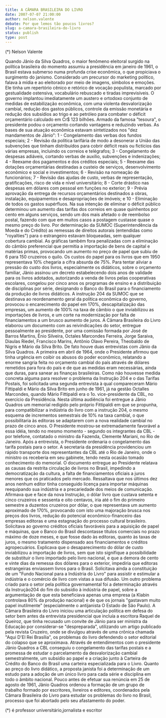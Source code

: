 ```yaml
---
title: A CÂMARA BRASILEIRA DO LIVRO
date: 2007-07-07 21:00:00
author: nelson.valente
debate: Por que lemos tão poucos livros?
slug: a-camara-brasileira-do-livro
status: publish 
type: post
---
```


(\*) Nelson Valente  

 Quando Jânio da Silva Quadros, o maior fenômeno eleitoral surgido na política brasileira do momento assumiu a presidência em janeiro de 1961, o Brasil estava submerso numa profunda crise econômica, o que propiciava o surgimento do janismo. Considerado um precursor do marketing político, falava à mídia e ao eleitorado por meio de imagens, símbolos e emoções. Ele tinha um repertório cênico e retórico de vocação populista, marcado por gestualidade ostensiva, vocabulário rebuscado e tiradas imprevisíveis. O governo implantou imediatamente um austero e ortodoxo conjunto de medidas de estabilização econômica, com uma violenta desvalorização cambial, redução dos gastos públicos, controle da emissão monetária e redução dos subsídios ao trigo e ao petróleo para combater o déficit orçamentário calculado em Cr$ 123 bilhões. Armado da famosa "tesoura", o presidente podou o orçamento cortando vantagens e reduzindo verbas. As bases de sua atuação econômica estavam sintetizados nos "dez mandamentos de Jânio": 1 - Congelamento das verbas dos fundos especiais; 2 - Revisão da política tarifária de modo a desonerar a União das subvenções que tinham distribuídos para cobrir déficit reais ou fictícios das várias empresas, incluindo os correios e telégrafos; 3 - Congelamento de despesas adiáveis, cortando verbas de auxílio, subvenções e indenizações; 4 - Reexame dos pagamentos e dos créditos especiais; 5 - Reexame das dotações orçamentárias destinadas a custeio de serviços, desenvolvimento econômico e social e investimentos; 6 - Revisão na nomeação de funcionários; 7 - Revisão das ajudas de custo, verbas de representação, gratificações, risco de vida e nível universitário; 8 - Corte drástico nas despesas em dólares com pessoal em funções no exterior; 9 - Prévia aprovação da entrega de recursos orçamentários destinados a obras, instalação, equipamentos e desapropriações de imóveis; e 10 - Eliminação de todos os gastos supérfluos. Na sua intenção de eliminar o déficit público determinou um aumento das tarifas dos correios em quase quinhentos por cento em alguns serviços, sendo um dos mais afetado o de reembolso postal, fazendo com que em muitos casos a postagem custasse quase o mesmo preço do livro. Por determinação da SUMOC (Superintendência da Moeda e do Crédito) as remessas de direitos autorais (entendidas como "royalties") para o estrangeiro estavam bloqueadas, sem qualquer cobertura cambial. As gráficas também fora penalizadas com a eliminação do câmbio preferencial que permitia a importação de bens de capital e matérias primas, provocando um aumento no preço de papel que subiu de 6 para 150 cruzeiros o quilo. Os custos do papel para os livros que em 1950 representava 10% chegaria a cifra absurda de 75%. Para tentar aliviar a pressão do custo dos livros, especialmente os didáticos, sobre o orçamento familiar, Jânio assinou um decreto estabelecendo dois anos de validade para os livros adotados, autorizando a venda de livros pelas cooperativas escolares, congelou por cinco anos os programas de ensino e a distribuição de disciplinas por série, designando o Banco do Brasil para o financiamento da produção de livros didáticos. A instrução 204 da SUMOC que se destinava ao reordenamento geral da política econômica do governo, provocou o encarecimento do papel em 170%, descapitalização das empresas, um aumento de 100% na taxa de câmbio o que inviabilizou as importações de livros, e um corte na modernização por falta de financiamentos a um brusco aumento de juros. A Câmara Brasileira do Livro elaborou um documento com as reivindicações do setor, entregue pessoalmente ao presidente, por uma comissão formada por José de Barros Martins, Ênio Silveira, Octales Marcondes Ferreira, Jorge Saraiva, Diaulas Riedel, Francisco Marins, Antônio Olavo Pereira, Theobaldo de Nigris e Mário da Silva Brito. De fato houve duas entrevistas com Jânio da Silva Quadros. A primeira em abril de 1964, onde o Presidente afirmou que tinha urgência em coibir os abusos do poder econômico, relatando a enorme sangria feita no orçamento cambial do país através de dólares remetidos para fora do país e de que as medidas eram necessárias, ainda que duras, para sanear as finanças brasileiras. Como não houvesse medida concreta alguma para resolver o problema da Instrução 204 e o das Tarifas Postais, foi solicitada uma segunda entrevista à qual compareceram Mário Fittipaldi e Mário da Silva Brito em junho de 1961, já na gestão Octalles Marcondes, quando Mário Fittipaldi era o 1o. vice-presidente da CBL, no exercício da Presidência. Nesta última audiência foi entregue a Jânio Quadros um memorial redigido pelo próprio Fittipaldi em que se propunha, para compatibilizar a indústria do livro com a instrução 204, o mesmo esquema de incrementos semestrais de 10% na taxa cambial, o que possibilitaria às editoras se adaptarem com a nova realidade cambial no prazo de cinco anos. O Presidente mostrou-se extremadamente favorável a essa idéia, tendo no mesmo momento - segundo os integrantes da CBL - por telefone, contatado o ministro da Fazenda, Clemente Mariani, no Rio de Janeiro. Após a entrevista, o Presidente ordenaria o congelamento das tarifa postais para o setor. A secretaria da presidência providenciou um rápido transporte dos representantes da CBL até o Rio de Janeiro, onde o ministro os receberia em seu gabinete, tendo nesta ocasião tomado conhecimento do memorial. O documento entregue ao Presidente relatava as causas da restrita circulação de livros no Brasil, impedindo a democratização da cultura, a falta de financiamentos oficiais a juros menores que os praticados pelo mercado. Ressaltava que nos últimos dez anos nenhum editor tinha conseguido licença para importar máquinas reequipando sua indústria e a precariedade dos meios de comunicação. Afirmava que e face da nova Instrução, o dólar livro que custava setenta e cinco cruzeiros e sessenta e oito centavos, iria até o fim do primeiro semestre a duzentos cruzeiros por dólar, o que representava um aumento aproximado de 170%, provocando com isto uma majoração brusca nos preços dos livros, redução do potencial econômico-financeiro das empresas editoras e uma estagnação do processo cultural brasileiro. Solicitava ao governo créditos oficiais favoráveis para a aquisição de papel e máquinas, que o Banco do Brasil descontasse títulos comerciais no prazo máximo de doze meses, e que fosse dado às editoras, quanto às taxas de juros, o mesmo tratamento dispensado aos financiamentos e créditos agropecuários. Explicava que o desaparecimento do dólar de custo inviabilizou a importação de livros, sem que isto signifique a possibilidade de substituir o livro importado pelo livro nacional, e que a demora de cento e vinte dias da remessa dos dólares para o exterior, impediria que editoras estrangeiras enviassem livros para o Brasil. Solicitava ainda a constituição de um "Fundo Nacional para a Indústria do Livro" para assistir e estimular a indústria e o comércio de livro com vistas a sua difusão. Um outro problema criado para o setor pela política governamental foi a determinação através da Instrução204 do fim do subsídio à indústria de papel, sobre a argumentação de que esta beneficiava apenas uma empresa (a Klabin controlava 80% da produção nacional) e de que os jornais "gastavam muito papel inutilmente" (especialmente o antijanista O Estado de São Paulo). A Câmara Brasileira do Livro iniciou uma articulação política em defesa do setor bem antes da entrevista presidencial que incluía a escritora Raquel de Queiroz, que tinha recusado um convite de Jânio para ser ministra da Educação por considerar-se "despreparada", utilizando um artigo publicado pela revista Cruzeiro, onde se divulgou através de uma crônica chamada "Aqui D'El Rei Brasília", os problemas do livro defendendo o setor editorial do colapso que se aproximava. Através de entendimentos com o presidente Jânio Quadros a CBL conseguiu o congelamento das tarifas postais e a promessa de estudar o parcelamento da desvalorização cambial semestralmente, um subsídio ao papel e a criação junto à Carteira de Crédito do Banco do Brasil uma carteira especializada para o Livro. Quanto ao preço do livro didático, a proposta janista foi a determinação de um estudo para a adoção de um único livro para cada série e disciplina em todo o âmbito nacional. Pouco antes de efetuar sua renúncia em 25 de agosto de 1961, Jânio Quadros ordenou a formação de um grupo de trabalho formado por escritores, livreiros e editores, coordenados pela Câmara Brasileira do Livro para estudar os problemas do livro no Brasil, processo que foi abortado pelo seu afastamento do poder.  

 (\*) é professor universitário,jornalista e escritor
